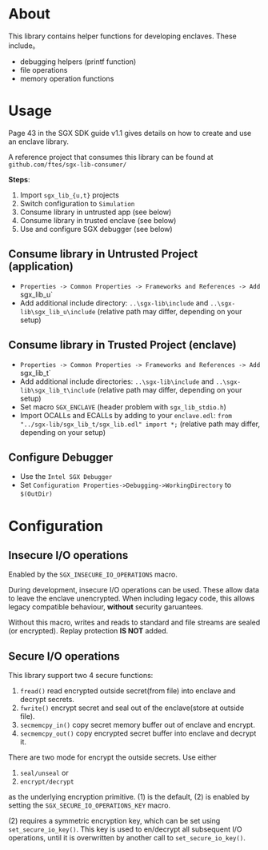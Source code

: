 # About
This library contains helper functions for developing enclaves. These include。

- debugging helpers (printf function)
- file operations
- memory operation functions


# Usage
Page 43 in the SGX SDK guide v1.1 gives details on how to create and use an enclave library.

A reference project that consumes this library can be found at `github.com/ftes/sgx-lib-consumer/`

**Steps**:

1. Import `sgx_lib_{u,t}` projects
2. Switch configuration to `Simulation`
3. Consume library in untrusted app (see below)
4. Consume library in trusted enclave (see below)
5. Use and configure SGX debugger (see below)

## Consume library in Untrusted Project (application)
- `Properties -> Common Properties -> Frameworks and References -> Add `sgx_lib_u`
- Add additional include directory: `..\sgx-lib\include` and `..\sgx-lib\sgx_lib_u\include` (relative path may differ, depending on your setup)

## Consume library in Trusted Project (enclave)
- `Properties -> Common Properties -> Frameworks and References -> Add `sgx_lib_t`
- Add additional include directories: `..\sgx-lib\include` and `..\sgx-lib\sgx_lib_t\include` (relative path may differ, depending on your setup)
- Set macro `SGX_ENCLAVE` (header problem with `sgx_lib_stdio.h`)
- Import OCALLs and ECALLs by adding to your `enclave.edl`: `from "../sgx-lib/sgx_lib_t/sgx_lib.edl" import *;` (relative path may differ, depending on your setup)

## Configure Debugger
- Use the `Intel SGX Debugger`
- Set `Configuration Properties->Debugging->WorkingDirectory` to `$(OutDir)`


# Configuration

## Insecure I/O operations
Enabled by the `SGX_INSECURE_IO_OPERATIONS` macro.

During development, insecure I/O operations can be used. These allow data to leave the enclave unencrypted.
When including legacy code, this allows legacy compatible behaviour, **without** security garuantees.

Without this macro, writes and reads to standard and file streams are sealed (or encrypted).
Replay protection **IS NOT** added.

## Secure I/O operations
This library support two 4 secure functions:

1. `fread()` read encrypted outside secret(from file) into enclave and decrypt secrets.
2. `fwrite()` encrypt secret and seal out of the enclave(store at outside file).
3. `secmemcpy_in()` copy secret memory buffer out of enclave and encrypt.
4. `secmemcpy_out()` copy encrypted secret buffer into enclave and decrypt it.

There are two mode for encrypt the outside secrets.
Use either

1. `seal/unseal` or
2. `encrypt/decrypt`

as the underlying encryption primitive. (1) is the default, (2) is enabled by setting the `SGX_SECURE_IO_OPERATIONS_KEY` macro.

(2) requires a symmetric encryption key, which can be set using `set_secure_io_key()`.
This key is used to en/decrypt all subsequent I/O operations, until it is overwritten by another call to `set_secure_io_key()`.
